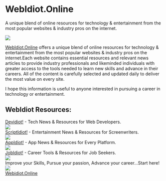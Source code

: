 # WebIdiot.Online
A unique blend of online resources for technology &amp; entertainment from the most popular websites &amp; industry pros on the internet.

<img src="https://newsyapp.s3.ap-southeast-2.amazonaws.com/production/2800/2867/2867-webidiotonlinephoto-1-1661722070.png" />

[WebIdiot.Online](https://www.webidiot.online) offers a unique blend of online resources for technology & entertainment from the most popular websites & industry pros on the internet.Each website contains essential resources and relevant news articles to provide industry professionals and likeminded individuals with greater access to the tools needed to learn new skills and advance in their careers. All of the content is carefully selected and updated daily to deliver the most value on every site. 

I hope this information is useful to anyone interested in pursuing a career in technology or entertainment. 

## WebIdiot Resources:

[Devidiot!](https://www.devidiot.com/) - Tech News & Resources for Web Developers.
<br>
<img src="https://blogger.googleusercontent.com/img/b/R29vZ2xl/AVvXsEg_2QJOYkaQggDwh4jq8a_V8xHdnv9rzAWVGBZSdZx-9m672BTAciufxW2yDoFDH3qVLoihMKyijPzF-53l0A1tIWIopc-g661YK0LrVfIjELPsKkYh-IIExi_rmGohvh4V3CS4sXFKLfPuJSoAGyKZe7EboN1fbE0sh1yTZU_IodGfTEJxThgTDiE0/w200-h133/DevidiotLogo-1%20(1).png" />
</br>
[ScriptIdiot!](https://www.scriptidiot.com) - Entertainment News & Resources for Screenwriters.
<br>
<img src="https://blogger.googleusercontent.com/img/b/R29vZ2xl/AVvXsEhWiREBho1QxUp9YAKxuDNG6dnuNoNr2VpmEU5KXNa4Ap3QVqmN4t-orZtRakQG7e7229ewA6X9HXZvl-XT6eBWe6cjyeBib6Q12tPeLhU8xlhyN82MOiA4RV094d8un8Z1j7WNsFJ6VddcNfWC0a_lU6H-rgLhyk57eThY9mtEuRJsxbFNDZO0Ry6k/w200-h133/scriptidiotnew.png" />
</br>
[AppIdiot!](https://www.appidiot.com) - App News & Resources for Every Platform.
<br>
<img src="https://blogger.googleusercontent.com/img/b/R29vZ2xl/AVvXsEj6v7Ic7GJH1ZXN7_nwskZLB3rzMTb1aQaaIOKb1-q7t3m2E3npH5xFwDSDvX59Cqc-rDFagmNJPn_DRMCqRp9yYLC27iPK7atGeqOKFaOWEmCq0sMrB7gWfxcl5NszGco-zybuFoFKAdoDNvJH6Zu3Wpi9espIIr5spX9XrryyMlynqoC4yi4_5Eij/w200-h133/AppIdiot%20Resources%20copy-1%20(1).png" />
</br>
[JobIdiot!](https://www.jobidiot.com) - Career Tools & Resources for Job Seekers.
<br>
<img src="https://blogger.googleusercontent.com/img/b/R29vZ2xl/AVvXsEhumQezNqVfUoPM2aX4P_FNIeYCoJEFyg9lzCtAV7weB8T-lliHgQMt6fk6MR74vQEJm8nk3wRdpIWoJsToCK09m1WaVGjbn5V6vYW_8oU6yQEB2MpW09f93g61Fcjkj2S8GaH0y71I8jUzqgJpqpexpOHaQ4meNTJTPWPKhtXoMk-e9gKB4Wv3uBOB/w200-h133/JOBIDIOT%202%20copy%204-1.png" />
</br>
Improve your Skills, Pursue your passion, Advance your career...Start here!
<br>
<img src="https://blogger.googleusercontent.com/img/b/R29vZ2xl/AVvXsEinqmtHVk1qQJ-ZS813hNZW5WYz2uQ1KT__8BDzXS2rVue2s5itSn2NARokmTmC-UKWogCzqpUy_iCQy4_pBiP03qlMLxVbHBPdfrbku1fF2skUML5bUH-jU0yemMggcfd-wEi7IOQBoRL7G5gsGB_H-8C-UW5qTjNhrin74DjnLksiQfe61JOXi6WQ/w200-h133/webidiotonline%20copy%202-1%20(2).png" />
</br>
[Webidiot.Online](https://www.webidiot.online)
